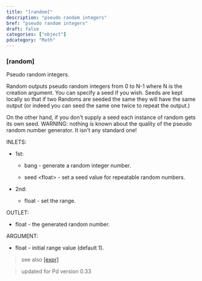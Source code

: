 ```yaml
---
title: "[random]"
description: "pseudo random integers"
bref: "pseudo random integers"
draft: false
categories: ["object"]
pdcategory: "Math"
---
```


### [random]

Pseudo random integers.

Random outputs pseudo random integers from 0 to N-1 where N is the creation argument. You can specify a seed if you wish. Seeds are kept locally so that if two Randoms are seeded the same they will have the same output (or indeed you can seed the same one twice to repeat the output.)

On the other hand,  if you don't supply a seed each instance of random gets its own seed. WARNING: nothing is known about the quality of the pseudo random number generator. It isn't any standard one!

INLETS:

- 1st:

  - bang - generate a random integer number.

  - seed &lt;float&gt; - set a seed value for repeatable random numbers.

- 2nd:

  - float - set the range.

OUTLET:

- float - the generated random number.

ARGUMENT:

-  float - initial range value (default 1).

> see also [[expr]](../expr-family)
 
> updated for Pd version 0.33
